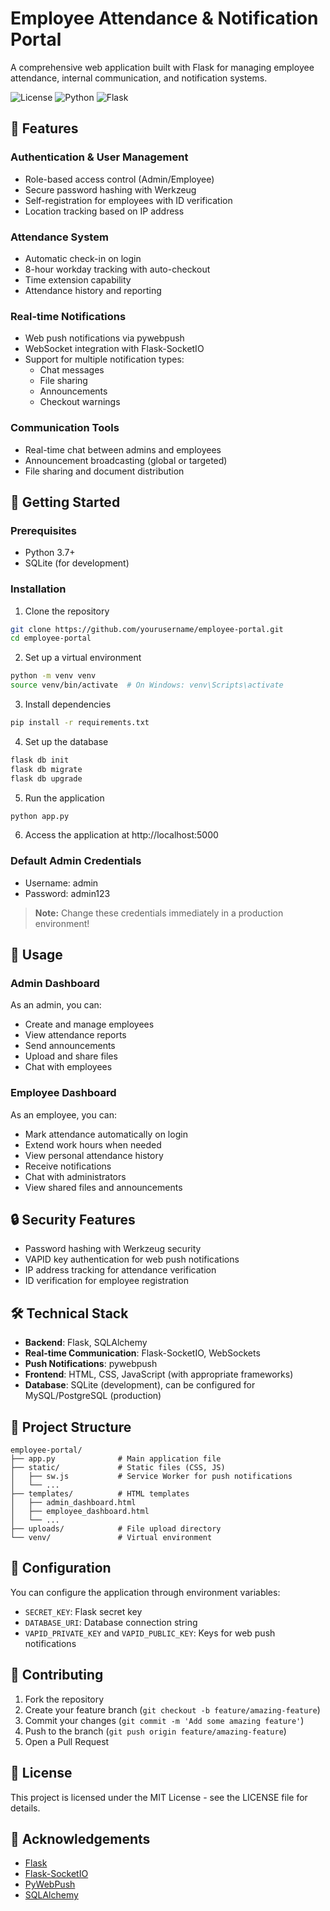 # Employee Attendance & Notification Portal

A comprehensive web application built with Flask for managing employee attendance, internal communication, and notification systems.

![License](https://img.shields.io/badge/license-MIT-blue.svg)
![Python](https://img.shields.io/badge/python-3.7+-blue.svg)
![Flask](https://img.shields.io/badge/flask-2.0+-green.svg)

## 🌟 Features

### Authentication & User Management
- Role-based access control (Admin/Employee)
- Secure password hashing with Werkzeug
- Self-registration for employees with ID verification
- Location tracking based on IP address

### Attendance System
- Automatic check-in on login
- 8-hour workday tracking with auto-checkout
- Time extension capability
- Attendance history and reporting

### Real-time Notifications
- Web push notifications via pywebpush
- WebSocket integration with Flask-SocketIO
- Support for multiple notification types:
  - Chat messages
  - File sharing
  - Announcements
  - Checkout warnings

### Communication Tools
- Real-time chat between admins and employees
- Announcement broadcasting (global or targeted)
- File sharing and document distribution

## 🚀 Getting Started

### Prerequisites
- Python 3.7+
- SQLite (for development)

### Installation

1. Clone the repository
```bash
git clone https://github.com/yourusername/employee-portal.git
cd employee-portal
```

2. Set up a virtual environment
```bash
python -m venv venv
source venv/bin/activate  # On Windows: venv\Scripts\activate
```

3. Install dependencies
```bash
pip install -r requirements.txt
```

4. Set up the database
```bash
flask db init
flask db migrate
flask db upgrade
```

5. Run the application
```bash
python app.py
```

6. Access the application at http://localhost:5000

### Default Admin Credentials
- Username: admin
- Password: admin123

> **Note:** Change these credentials immediately in a production environment!

## 📱 Usage

### Admin Dashboard
As an admin, you can:
- Create and manage employees
- View attendance reports
- Send announcements
- Upload and share files
- Chat with employees

### Employee Dashboard
As an employee, you can:
- Mark attendance automatically on login
- Extend work hours when needed
- View personal attendance history
- Receive notifications
- Chat with administrators
- View shared files and announcements

## 🔒 Security Features

- Password hashing with Werkzeug security
- VAPID key authentication for web push notifications
- IP address tracking for attendance verification
- ID verification for employee registration

## 🛠️ Technical Stack

- **Backend**: Flask, SQLAlchemy
- **Real-time Communication**: Flask-SocketIO, WebSockets
- **Push Notifications**: pywebpush
- **Frontend**: HTML, CSS, JavaScript (with appropriate frameworks)
- **Database**: SQLite (development), can be configured for MySQL/PostgreSQL (production)

## 📂 Project Structure

```
employee-portal/
├── app.py              # Main application file
├── static/             # Static files (CSS, JS)
│   ├── sw.js           # Service Worker for push notifications
│   └── ...
├── templates/          # HTML templates
│   ├── admin_dashboard.html
│   ├── employee_dashboard.html
│   └── ...
├── uploads/            # File upload directory
└── venv/               # Virtual environment
```

## 🔧 Configuration

You can configure the application through environment variables:
- `SECRET_KEY`: Flask secret key
- `DATABASE_URI`: Database connection string
- `VAPID_PRIVATE_KEY` and `VAPID_PUBLIC_KEY`: Keys for web push notifications

## 🤝 Contributing

1. Fork the repository
2. Create your feature branch (`git checkout -b feature/amazing-feature`)
3. Commit your changes (`git commit -m 'Add some amazing feature'`)
4. Push to the branch (`git push origin feature/amazing-feature`)
5. Open a Pull Request

## 📜 License

This project is licensed under the MIT License - see the LICENSE file for details.

## 🙏 Acknowledgements

- [Flask](https://flask.palletsprojects.com/)
- [Flask-SocketIO](https://flask-socketio.readthedocs.io/)
- [PyWebPush](https://github.com/web-push-libs/pywebpush)
- [SQLAlchemy](https://www.sqlalchemy.org/)
